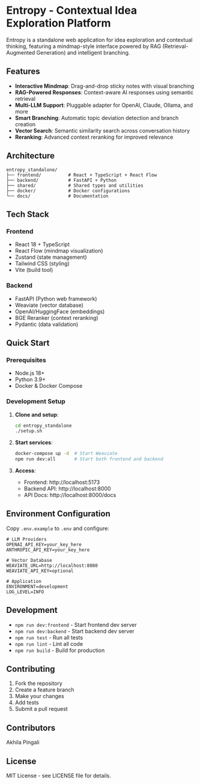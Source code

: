 # Entropy - Contextual Idea Exploration Platform

Entropy is a standalone web application for idea exploration and contextual thinking, featuring a mindmap-style interface powered by RAG (Retrieval-Augmented Generation) and intelligent branching.

## Features

- **Interactive Mindmap**: Drag-and-drop sticky notes with visual branching
- **RAG-Powered Responses**: Context-aware AI responses using semantic retrieval
- **Multi-LLM Support**: Pluggable adapter for OpenAI, Claude, Ollama, and more
- **Smart Branching**: Automatic topic deviation detection and branch creation
- **Vector Search**: Semantic similarity search across conversation history
- **Reranking**: Advanced context reranking for improved relevance

## Architecture

```
entropy_standalone/
├── frontend/          # React + TypeScript + React Flow
├── backend/           # FastAPI + Python
├── shared/            # Shared types and utilities
├── docker/            # Docker configurations
└── docs/              # Documentation
```

## Tech Stack

### Frontend
- React 18 + TypeScript
- React Flow (mindmap visualization)
- Zustand (state management)
- Tailwind CSS (styling)
- Vite (build tool)

### Backend
- FastAPI (Python web framework)
- Weaviate (vector database)
- OpenAI/HuggingFace (embeddings)
- BGE Reranker (context reranking)
- Pydantic (data validation)

## Quick Start

### Prerequisites
- Node.js 18+
- Python 3.9+
- Docker & Docker Compose

### Development Setup

1. **Clone and setup**:
   ```bash
   cd entropy_standalone
   ./setup.sh
   ```

2. **Start services**:
   ```bash
   docker-compose up -d  # Start Weaviate
   npm run dev:all       # Start both frontend and backend
   ```

3. **Access**:
   - Frontend: http://localhost:5173
   - Backend API: http://localhost:8000
   - API Docs: http://localhost:8000/docs

## Environment Configuration

Copy `.env.example` to `.env` and configure:

```env
# LLM Providers
OPENAI_API_KEY=your_key_here
ANTHROPIC_API_KEY=your_key_here

# Vector Database
WEAVIATE_URL=http://localhost:8080
WEAVIATE_API_KEY=optional

# Application
ENVIRONMENT=development
LOG_LEVEL=INFO
```

## Development

- `npm run dev:frontend` - Start frontend dev server
- `npm run dev:backend` - Start backend dev server
- `npm run test` - Run all tests
- `npm run lint` - Lint all code
- `npm run build` - Build for production

## Contributing

1. Fork the repository
2. Create a feature branch
3. Make your changes
4. Add tests
5. Submit a pull request

## Contributors

Akhila Pingali

## License

MIT License - see LICENSE file for details. 